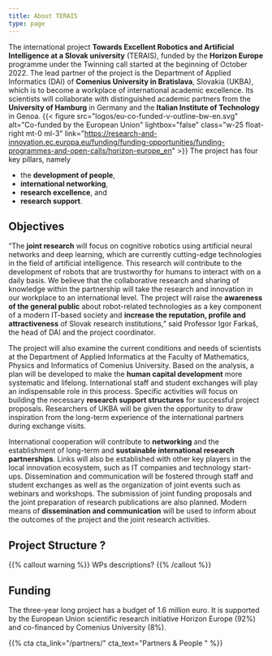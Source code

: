 ```yaml
---
title: About TERAIS
type: page
---
```

The international project
**Towards Excellent Robotics and Artificial Intelligence at a Slovak university** (TERAIS),
funded by the **Horizon Europe** programme under the Twinning call started at
the beginning of October 2022.
The lead partner of the project is
the Department of Applied Informatics (DAI)
of **Comenius University in Bratislava**, Slovakia (UKBA),
which is to become a workplace of international academic excellence.
Its scientists will collaborate with distinguished academic partners
from the **University of Hamburg** in Germany
and the **Italian Institute of Technology** in Genoa.
{{< figure src="logos/eu-co-funded-v-outline-bw-en.svg" alt="Co-funded by the European Union"
    lightbox="false" class="w-25 float-right mt-0 ml-3"
    link="https://research-and-innovation.ec.europa.eu/funding/funding-opportunities/funding-programmes-and-open-calls/horizon-europe_en" >}}
The project has four key pillars, namely
* the **development of people**,
* **international networking**,
* **research excellence**, and
* **research support**.


## Objectives

“The **joint research** will focus on cognitive robotics
using artificial neural networks and deep learning,
which are currently cutting-edge technologies
in the field of artificial intelligence.
This research will contribute to the development of robots
that are trustworthy for humans to interact with on a daily basis.
We believe that the collaborative research and sharing of knowledge
within the partnership will take the research and innovation
in our workplace to an international level.
The project will raise the **awareness of the general public** about
robot-related technologies as a key component of a modern IT-based society
and **increase the reputation, profile and attractiveness**
of Slovak research institutions,”
said Professor Igor Farkaš, the head of DAI and the project coordinator.

The project will also examine the current conditions and needs of scientists
at the Department of Applied Informatics at the Faculty of Mathematics,
Physics and Informatics of Comenius University. Based on the analysis, a
plan will be developed to make the **human capital development** more systematic
and lifelong. International staff and student exchanges will play an
indispensable role in this process. Specific activities will focus on
building the necessary **research support structures** for successful project
proposals. Researchers of UKBA will be given the opportunity to draw
inspiration from the long-term experience of the international partners
during exchange visits.

International cooperation will contribute to **networking** and the
establishment of long-term and **sustainable international research
partnerships**. Links will also be established with other key players in the
local innovation ecosystem, such as IT companies and technology start-ups.
Dissemination and communication will be fostered through staff and student
exchanges as well as the organization of joint events such as webinars and
workshops. The submission of joint funding proposals and the joint
preparation of research publications are also planned. Modern means of
**dissemination and communication** will be used to inform about the outcomes of
the project and the joint research activities.


## Project Structure **?**

{{% callout warning %}}
WPs descriptions?
{{% /callout %}}

## Funding

The three-year long project has a budget of 1.6 million euro.
It is supported
by the European Union scientific research initiative Horizon Europe (92%)
and co-financed by Comenius University (8%).

{{% cta cta_link="/partners/" cta_text="Partners & People <i class='fas fa-chevron-right'></i>" %}}
